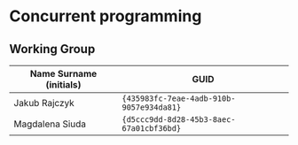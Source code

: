 # Concurrent programming

## Working Group

| Name Surname (initials) | GUID                                     |
| ----------------------- | ---------------------------------------- |
| Jakub Rajczyk           | `{435983fc-7eae-4adb-910b-9057e934da81}` |
| Magdalena Siuda         | `{d5ccc9dd-8d28-45b3-8aec-67a01cbf36bd}` |